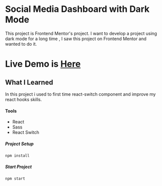 # Social Media Dashboard with Dark Mode

This project is Frontend Mentor's project. I want to develop a project using dark mode for a long time , I saw this project on Frontend Mentor and wanted to do it.

# Live Demo is [Here](https://react-dark-mode-social-media.vercel.app/)

## What I Learned

In this project i used to first time react-switch component and improve my react hooks skills.

#### Tools 
 * React
 * Sass   
 * React Switch
 
 ##### Project Setup
 ```
 npm install
 ```
 ##### Start Project
 ```
 npm start
 ```
